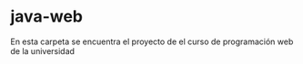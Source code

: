 # java-web
En esta carpeta se encuentra el proyecto de el curso de programación web de la universidad
